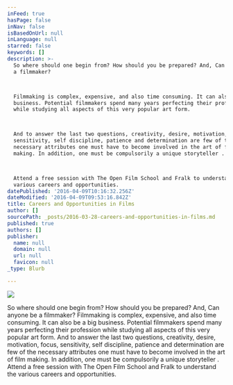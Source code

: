 ```yaml
---
inFeed: true
hasPage: false
inNav: false
isBasedOnUrl: null
inLanguage: null
starred: false
keywords: []
description: >-
  So where should one begin from? How should you be prepared? And, Can anyone be
  a filmmaker?



  Filmmaking is complex, expensive, and also time consuming. It can also be a big
  business. Potential filmmakers spend many years perfecting their profession
  while studying all aspects of this very popular art form.



  And to answer the last two questions, creativity, desire, motivation, focus,
  sensitivity, self discipline, patience and determination are few of the
  necessary attributes one must have to become involved in the art of film
  making. In addition, one must be compulsorily a unique storyteller .



  Attend a free session with The Open Film School and Fralk to understand the
  various careers and opportunities.
datePublished: '2016-04-09T10:16:32.256Z'
dateModified: '2016-04-09T09:53:16.842Z'
title: Careers and Opportunities in Films
author: []
sourcePath: _posts/2016-03-28-careers-and-opportunities-in-films.md
published: true
authors: []
publisher:
  name: null
  domain: null
  url: null
  favicon: null
_type: Blurb

---
```

![](https://the-grid-user-content.s3-us-west-2.amazonaws.com/68879a7e-2256-4fa0-8f32-0c9a2126020c.jpg)

So where should one begin from? How should you be prepared? And, Can anyone be a filmmaker?
Filmmaking is complex, expensive, and also time consuming. It can also be a big business. Potential filmmakers spend many years perfecting their profession while studying all aspects of this very popular art form.
And to answer the last two questions, creativity, desire, motivation, focus, sensitivity, self discipline, patience and determination are few of the necessary attributes one must have to become involved in the art of film making. In addition, one must be compulsorily a unique storyteller .
Attend a free session with The Open Film School and Fralk to understand the various careers and opportunities.